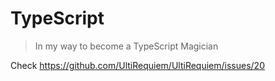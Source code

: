 # TypeScript

> In my way to become a TypeScript Magician

Check https://github.com/UltiRequiem/UltiRequiem/issues/20
